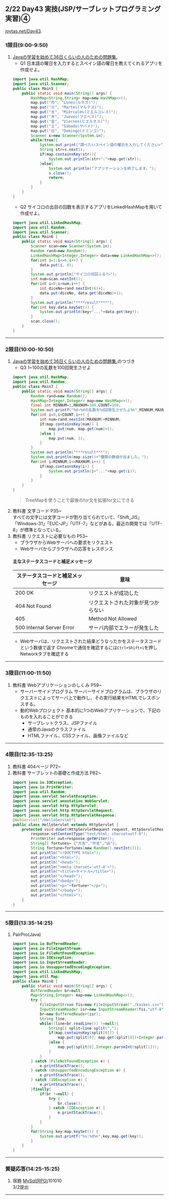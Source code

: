 ## 2/22 Day43 実技(JSP/サーブレットプログラミング実習)④
[joytas.net/Day43](https://joytas.net/%e8%a8%93%e7%b7%b4/day43).
### 1限目(9:00-9:50)
1. [Javaの学習を始めて36日くらいの人のための問題集.](https://joytas.net/programming/java_basic_36)
	- Q1 日本語の曜日を入力するとスペイン語の曜日を教えてくれるアプリを作成せよ。
	~~~java
	import java.util.HashMap;
	import java.util.Scanner;
	public class Main5 {
		public static void main(String[] args) {
			HashMap<String,String> map=new HashMap<>();
			map.put("月", "Lunes(ルネス)");
			map.put("火", "Martes(マルテス)");
			map.put("水", "Miércoles(ミエルコレス)");
			map.put("木", "Jueves(フエベス)");
			map.put("金", "Viernes(ビエルネス)");
			map.put("土", "Sábado(サバド)");
			map.put("日", "Domingo(ドミンゴ)");
			Scanner s=new Scanner(System.in);
			while(true){
				System.out.print("調べたいスペイン語の曜日を入力してください>");
				String str=s.next();
				if(map.containsKey(str)){
					System.out.println(str+":"+map.get(str));
				}else{
					System.out.println("アプリケーションを終了します。");
					s.close();
					return;
				}
			}
		}
	}
	~~~
	- Q2 サイコロの出目の回数を表示するアプリをLinkedHashMapを用いて作成せよ。
	~~~java
	import java.util.LinkedHashMap;
	import java.util.Random;
	import java.util.Scanner;
	public class Main6 {
		public static void main(String[] args) {
			Scanner scan=new Scanner(System.in);
			Random rand=new Random();
			LinkedHashMap<Integer,Integer> data=new LinkedHashMap<>();
			for(int i=1;i<=6;i++) {
				data.put(i, 0);
			}
			System.out.println("サイコロ何回ふる?>");
			int num=scan.nextInt();
			for(int i=0;i<num;i++) {
				int diceNo=rand.nextInt(6)+1;
				data.put(diceNo, data.get(diceNo)+1);
			}
			System.out.println("****result****");
			for(int key:data.keySet()) {
				System.out.println(key+"..."+data.get(key));
			}
			scan.close();
		}
	}
	~~~
---
### 2限目(10:00-10:50)
1. [Javaの学習を始めて36日くらいの人のための問題集.](https://joytas.net/programming/java_basic_36)のつづき
	- Q3 1~100の乱数を100回発生させよ
	~~~java
	import java.util.HashMap;
	import java.util.Random;
	public class Main7 {
		public static void main(String[] args) {
			Random rand=new Random();
			HashMap<Integer,Integer> map=new HashMap<>();
			final int MINNUM=1,MAXNUM=100,COUNT=100;
			System.out.printf("%d~%dの乱数を%d回発生させたよ%n",MINNUM,MAXNUM,COUNT);
			for(int i=0;i<COUNT;i++) {
				int num=rand.nextInt(MAXNUM)+MINNUM;
				if(map.containsKey(num)) {
					map.put(num, map.get(num)+1);
				}else {
					map.put(num, 1);
				}
			}
			System.out.println("***result***");
			System.out.println(map.size()+"種類の数値が出ました。");
			for(int i=MINNUM;i<=MAXNUM;i++) {
				if(map.containsKey(i)) {
					System.out.println(i+"..."+map.get(i));
				}
			}
		}
	}
	~~~
	> TreeMapを使うことで最後のfor文を拡張for文にできる
1. 教科書 文字コード P35~  
すべての文字には文字コードが割り当てられていて、「Shift_JIS」「Windows-31」「EUC-JP」「UTF-7」などがある。最近の開発では「UTF-8」が標準となっている。
1. 教科書 リクエストに必要なもの P53~
	- ブラウザからWebサーバへの要求をリクエスト
	- Webサーバからブラウザへの応答をレスポンス
	#### 主なステータスコードと補足メッセージ
	|ステータスコードと補足メッセージ|意味|
	|---|---|
	|200 OK| リクエストが成功した|
	|404 Not Found|リクエストされた対象が見つからない|
	|405| Method Not Allowed|リクエスト対象が、使用したリクエストメソッドを許可していない|
	|500 Internal Server Error|サーバ内部でエラーが発生した|
	- Webサーバは、リクエストされた結果どうなったかをステータスコードという数値で返す
Chromeで通信を確認するには`Ctrl+Shift+i`を押しNetworkタブを確認する
---
### 3限目(11:00-11:50)
1. 教科書 Webアプリケーションのしくみ P59~
	- サーバーサイドプログラム
	サーバーサイドプログラムは、ブラウザのリクエストによってサーバ上で動作し、その実行結果をHTMLでレスポンスする。
	- 動的Webプロジェクト
	基本的に1つのWebアプリケーションで、下記のものを入れることができる
		- サーブレットクラス、JSPファイル
		- 通常のJavaのクラスファイル
		- HTMLファイル、CSSファイル、画像ファイルなど
---
### 4限目(12:35-13:25)
1. 教科書 404ページ P72~
1. 教科書 サーブレットの基礎と作成方法 P82~
	~~~java
	import java.io.IOException;
	import java.io.PrintWriter;
	import java.util.Random;
	import javax.servlet.ServletException;
	import javax.servlet.annotation.WebServlet;
	import javax.servlet.http.HttpServlet;
	import javax.servlet.http.HttpServletRequest;
	import javax.servlet.http.HttpServletResponse;
	@WebServlet("/HelloServlet")
	public class HelloServlet extends HttpServlet {
		protected void doGet(HttpServletRequest request, HttpServletResponse response) throws ServletException, IOException {
			response.setContentType("text/html; charset=utf-8");
			PrintWriter out=response.getWriter();
			String[] fortunes= {"大吉","中吉","凶"};
			String fortune=fortunes[new Random().nextInt(3)];
			out.println("<!DOCTYPE html>");
			out.println("<html>");
			out.println("<head>");
			out.println("<meta charset='utf-8'>");
			out.println("<title>タイトル</title>");
			out.println("</head>");
			out.println("<body>");
			out.println("<p>"+fortune+"</p>");
			out.println("</body>");
			out.println("</html>");
		}
	}
	~~~
---
### 5限目(13:35-14:25)
1. PairPro(Java)
	~~~java
	import java.io.BufferedReader;
	import java.io.FileInputStream;
	import java.io.FileNotFoundException;
	import java.io.IOException;
	import java.io.InputStreamReader;
	import java.io.UnsupportedEncodingException;
	import java.util.LinkedHashMap;
	import java.util.Map;
	public class Main8 {
		public static void main(String[] args) {
			BufferedReader br=null;
			Map<String,Integer> map=new LinkedHashMap<>();
			try {
				FileInputStream fis=new FileInputStream("./kaikei.csv");
				InputStreamReader isr=new InputStreamReader(fis,"utf-8");
				br=new BufferedReader(isr);
				String line;
				while((line=br.readLine()) !=null){
					String[] split=line.split(",");
					if(map.containsKey(split[0])) {
						map.put(split[0], map.get(split[0])+Integer.parseInt(split[1]));
					}else {
						map.put(split[0],Integer.parseInt(split[1]));
					}
				}
			} catch (FileNotFoundException e) {
				e.printStackTrace();
			} catch (UnsupportedEncodingException e) {
				e.printStackTrace();
			} catch (IOException e) {
				e.printStackTrace();
			}finally{
				if(br !=null) {
					try {
						br.close();
					} catch (IOException e) {
						e.printStackTrace();
					}
				}
			}
			for(String key:map.keySet()) {
				System.out.printf("%s:%d%n",key,map.get(key));
			}
		}
	}
	~~~
---
### 質疑応答(14:25-15:25)
1. 宿題
[MySql(RPG)](https://joytas.net/programming/mysql/mysql_rpg)101010  
3/2提出
---
